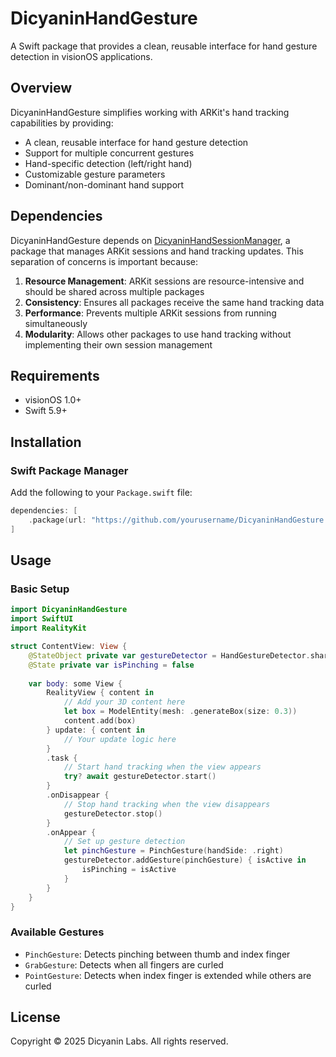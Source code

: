 # DicyaninHandGesture

A Swift package that provides a clean, reusable interface for hand gesture detection in visionOS applications.

## Overview

DicyaninHandGesture simplifies working with ARKit's hand tracking capabilities by providing:
- A clean, reusable interface for hand gesture detection
- Support for multiple concurrent gestures
- Hand-specific detection (left/right hand)
- Customizable gesture parameters
- Dominant/non-dominant hand support

## Dependencies

DicyaninHandGesture depends on  [DicyaninHandSessionManager](https://github.com/hunterh37/DicyaninHandSessionManager), a package that manages ARKit sessions and hand tracking updates. This separation of concerns is important because:

1. **Resource Management**: ARKit sessions are resource-intensive and should be shared across multiple packages
2. **Consistency**: Ensures all packages receive the same hand tracking data
3. **Performance**: Prevents multiple ARKit sessions from running simultaneously
4. **Modularity**: Allows other packages to use hand tracking without implementing their own session management

## Requirements

- visionOS 1.0+
- Swift 5.9+

## Installation

### Swift Package Manager

Add the following to your `Package.swift` file:

```swift
dependencies: [
    .package(url: "https://github.com/yourusername/DicyaninHandGesture.git", from: "1.0.0")
]
```

## Usage

### Basic Setup

```swift
import DicyaninHandGesture
import SwiftUI
import RealityKit

struct ContentView: View {
    @StateObject private var gestureDetector = HandGestureDetector.shared
    @State private var isPinching = false
    
    var body: some View {
        RealityView { content in
            // Add your 3D content here
            let box = ModelEntity(mesh: .generateBox(size: 0.3))
            content.add(box)
        } update: { content in
            // Your update logic here
        }
        .task {
            // Start hand tracking when the view appears
            try? await gestureDetector.start()
        }
        .onDisappear {
            // Stop hand tracking when the view disappears
            gestureDetector.stop()
        }
        .onAppear {
            // Set up gesture detection
            let pinchGesture = PinchGesture(handSide: .right)
            gestureDetector.addGesture(pinchGesture) { isActive in
                isPinching = isActive
            }
        }
    }
}
```

### Available Gestures

- `PinchGesture`: Detects pinching between thumb and index finger
- `GrabGesture`: Detects when all fingers are curled
- `PointGesture`: Detects when index finger is extended while others are curled

## License

Copyright © 2025 Dicyanin Labs. All rights reserved. 
